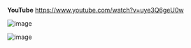 **YouTube**
https://www.youtube.com/watch?v=uye3Q6geU0w

![image](https://user-images.githubusercontent.com/119484446/236060383-d9228be5-a313-4f70-8456-6be5a0b5ce6a.png)

![image](https://user-images.githubusercontent.com/119484446/236060476-3c241650-8933-4883-9ee0-031e4f926d6f.png)

